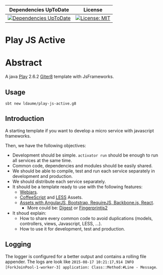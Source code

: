 | Dependencies UpToDate | License |
|:---------------------:|:-------:|
| [![Dependencies UpToDate](https://ci.reinvent-software.de/buildStatus/icon?job=play-js-active-template-DependencyCheck)](https://ci.reinvent-software.de/job/play-js-active-template-DependencyCheck) | [![License: MIT](https://img.shields.io/badge/License-MIT-yellow.svg)](https://opensource.org/licenses/MIT) |

Play JS Active
==================

# Abstract
A java [Play](https://www.playframework.com/) 2.6.2 [Giter8](http://www.foundweekends.org/giter8/) template with JsFrameworks.

## Usage
`sbt new ldaume/play-js-active.g8`

## Introduction
A starting template if you want to develop a micro service with javascript frameworks.

Then, we have the following objectives:

  * Development should be simple. `activator run` should be enough to run all services at the same time.
  * Common code, dependencies and modules should be easily shared.
  * We should be able to compile, test and run each service separately in development and production.
  * We should distribute each service separately.
  * It should be a template ready to use with the following features:
    * [Webjars](http://www.webjars.org).
    * [CoffeeScript](http://coffeescript.org) and [LESS](http://lesscss.org) Assets.
    * [Assets with AngularJS, Bootstrap, RequireJS, Backbone.js, React](http://www.playframework.com/documentation/2.4.x/Assets).
      * More could be: [Digest](http://www.coding-stories.com/digest-js/) or [Fingerprintjs2](https://github.com/Valve/fingerprintjs2)
  * It shoud explain:
    * How to share every common code to avoid duplications (models, controllers, views, Javascript, LESS, ...).
    * How to use it for development, test and production.


## Logging

The logger is configured for a better output and contains a rolling file
appender. The logs are look like `2015-08-17 10:21:17,914 INFO
[ForkJoinPool-1-worker-3] application: Class::Method:#Line - Message`.
